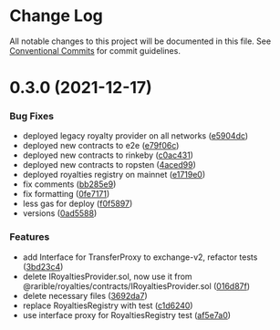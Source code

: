 # Change Log

All notable changes to this project will be documented in this file.
See [Conventional Commits](https://conventionalcommits.org) for commit guidelines.

# 0.3.0 (2021-12-17)


### Bug Fixes

* deployed legacy royalty provider on all networks ([e5904dc](https://github.com/rarible/protocol-contracts/commit/e5904dcca2a37935c3120a6db1aa34cc5e1b5615))
* deployed new contracts to e2e ([e79f06c](https://github.com/rarible/protocol-contracts/commit/e79f06c5723b5b2f06d09698d53b7dd928a64dfc))
* deployed new contracts to rinkeby ([c0ac431](https://github.com/rarible/protocol-contracts/commit/c0ac431f4b71a1cbd072b5bce1e347dc36e65ef9))
* deployed new contracts to ropsten ([4aced99](https://github.com/rarible/protocol-contracts/commit/4aced9924ece047cdffc9366fa528ff7b4ba2366))
* deployed royalties registry on mainnet ([e1719e0](https://github.com/rarible/protocol-contracts/commit/e1719e0f37043811fdb557ca670f406bf0c5a801))
* fix comments ([bb285e9](https://github.com/rarible/protocol-contracts/commit/bb285e90a543d187057e417334afdd66cf5dd630))
* fix formatting ([0fe7171](https://github.com/rarible/protocol-contracts/commit/0fe7171de5136241448298b88f0e9b0cbb65fb92))
* less gas for deploy ([f0f5897](https://github.com/rarible/protocol-contracts/commit/f0f58973a5e225a168f6996015b8fe0de4ea0d68))
* versions ([0ad5588](https://github.com/rarible/protocol-contracts/commit/0ad55889363d61af06dfcddda7859762bcfa7820))


### Features

* add Interface for TransferProxy to exchange-v2, refactor tests ([3bd23c4](https://github.com/rarible/protocol-contracts/commit/3bd23c463a12d8221e3ef499a1b91d6678e2fc07))
* delete IRoyaltiesProvider.sol, now use it from  @rarible/royalties/contracts/IRoyaltiesProvider.sol ([016d87f](https://github.com/rarible/protocol-contracts/commit/016d87f36c02f7ff3cb6ecdc0adf74213dabcfaf))
* delete necessary files ([3692da7](https://github.com/rarible/protocol-contracts/commit/3692da7783acab2daa8fb18c0c111e516df2b65d))
* replace RoyaltiesRegistry with test ([c1d6240](https://github.com/rarible/protocol-contracts/commit/c1d624041ba28c1e8eef8d3b4b8acd352de82689))
* use interface proxy for RoyaltiesRegistry test ([af5e7a0](https://github.com/rarible/protocol-contracts/commit/af5e7a01ee1a9dec8ef2ae4fa06e43b1356074a4))
